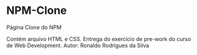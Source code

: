 # NPM-Clone

Página Clone do NPM

Contém arquivo HTML e CSS. Entrega do exercício de pre-work do curso de Web Development. Autor: Ronaldo Rodrigues da Silva
